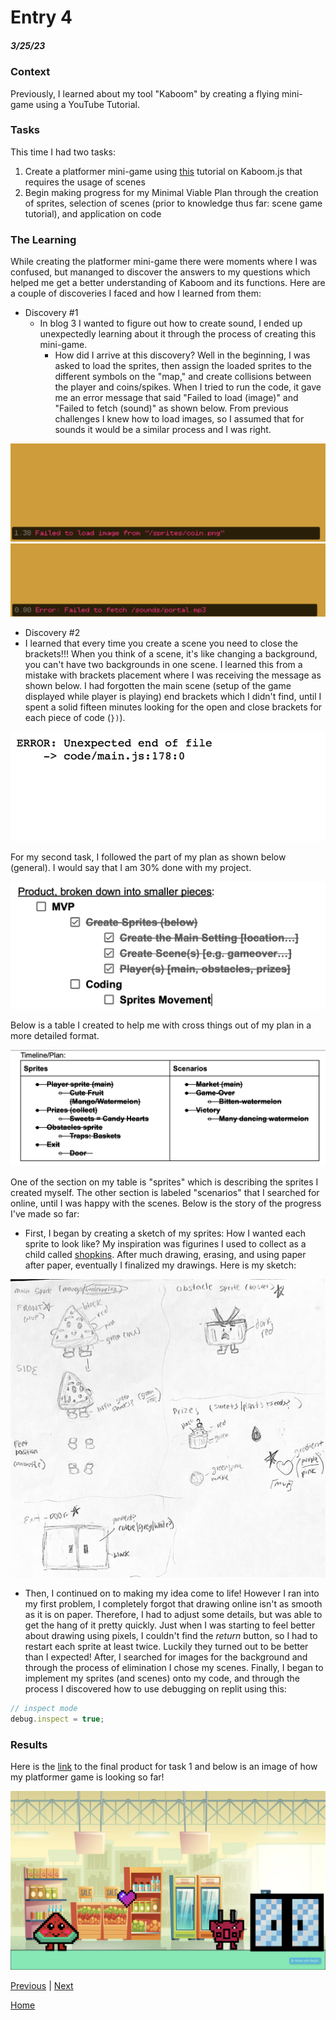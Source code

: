 # Entry 4
##### 3/25/23

### Context
Previously, I learned about my tool "Kaboom" by creating a flying mini-game using a YouTube Tutorial. 

### Tasks
This time I had two tasks: 
1) Create a platformer mini-game using [this](https://kaboomjs.com/doc/21-scenes) tutorial on Kaboom.js that requires the usage of scenes 
2) Begin making progress for my Minimal Viable Plan through the creation of sprites, selection of scenes (prior to knowledge thus far: scene game tutorial), and application on code 

### The Learning 
While creating the platformer mini-game there were moments where I was confused, but mananged to discover the answers to my questions which helped me get a better understanding of Kaboom and its functions. Here are a couple of discoveries I faced and how I learned from them:

* Discovery #1
  * In blog 3 I wanted to figure out how to create sound, I ended up unexpectedly learning about it through the process of creating this mini-game. 
    * How did I arrive at this discovery? Well in the beginning, I was asked to load the sprites, then assign the loaded sprites to the different symbols on the "map," and create collisions between the player and coins/spikes. When I tried to run the code, it gave me an error message that said "Failed to load (image)" and "Failed to fetch (sound)" as shown below. From previous challenges I knew how to load images, so I assumed that for sounds it would be a similar process and I was right.  
 
![load img](/images/img.png)
![load sound](/images/sound.png)

* Discovery #2
 * I learned that every time you create a scene you need to close the brackets!!! When you think of a scene, it's like changing a background, you can't have two backgrounds in one scene. I learned this from a mistake with brackets placement where I was receiving the message as shown below. I had forgotten the main scene (setup of the game displayed while player is playing) end brackets which I didn't find, until I spent a solid fifteen minutes looking for the open and close brackets for each piece of code (`})`). 
 
![load scene](/images/scene.png)

For my second task, I followed the part of my plan as shown below (general). I would say that I am 30% done with my project. 

![load scene](/images/mvp1.png)

Below is a table I created to help me with cross things out of my plan in a more detailed format. 

![load scene](/images/sprites:scenes.png)

One of the section on my table is "sprites" which is describing the sprites I created myself. The other section is labeled "scenarios" that I searched for online, until I was happy with the scenes. Below is the story of the progress I've made so far:
* First, I began by creating a sketch of my sprites: How I wanted each sprite to look like? My inspiration was figurines I used to collect as a child called [shopkins](https://shopkinsgame.com). After much drawing, erasing, and using paper after paper, eventually I finalized my drawings. Here is my sketch:

![load sketch](/images/sketchmvp.png)

* Then, I continued on to making my idea come to life! However I ran into my first problem, I completely forgot that drawing online isn't as smooth as it is on paper. Therefore, I had to adjust some details, but was able to get the hang of it pretty quickly. Just when I was starting to feel better about drawing using pixels, I couldn't find the *return* button, so I had to restart each sprite at least twice. Luckily they turned out to be better than I expected! After, I searched for images for the background and through the process of elimination I chose my scenes. Finally, I began to implement my sprites (and scenes) onto my code, and through the process I discovered how to use debugging  on replit using this: 
```js 
// inspect mode 
debug.inspect = true;
```
### Results
Here is the [link]() to the final product for task 1 and below is an image of how my platformer game is looking so far!

![load platformgame1](/images/platformgame1.png)

[Previous](entry03.md) | [Next](entry05.md)

[Home](../README.md)
